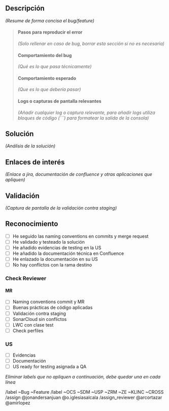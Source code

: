 ## Descripción

_(Resume de forma concisa el bug/feature)_

> #### Pasos para reproducir el error
>
> _(Solo rellenar en caso de bug, borrar esta sección si no es necesaria)_
>
> #### Comportamiento del bug
>
> _(Qué es lo que pasa técnicamente)_
>
> #### Comportamiento esperado
>
> _(Que es lo que debería pasar)_
>
> #### Logs o capturas de pantalla relevantes
>
> _(Añadir cualquier log o captura relevante, para añadir logs utiliza bloques de código (\`\`\`) para formatear la salida de la consola)_

## Solución

_(Análisis de la solución)_

## Enlaces de interés

_(Enlace a jira, documentación de confluence y otras aplicaciones que apliquen)_

## Validación

_(Captura de pantalla de la validación contra staging)_

## Reconocimiento

* [ ] He seguido las naming conventions en commits y merge request
* [ ] He validado y testeado la solución
* [ ] He añadido evidencias de testing en la US
* [ ] He añadido la documentación técnica en Confluence
* [ ] He enlazado la documentación en su US
* [ ] No hay conflictos con la rama destino

### Check Reviewer

#### MR

* [ ] Naming conventions commit y MR
* [ ] Buenas prácticas de código aplicadas
* [ ] Validación contra staging
* [ ] SonarCloud sin conflictos
* [ ] LWC con clase test
* [ ] Check perfiles

### US

* [ ] Evidencias 
* [ ] Documentación
* [ ] US ready for testing asignada a QA

_Eliminar labels que no apliquen a continuación, debe quedar una en cada línea_

/label ~Bug ~Feature
/label ~OCS ~SDM ~USP ~ZRM ~ZE ~KLINC ~CROSS
/assign @jonandersanjuan @o.iglesiasalcala
/assign_reviewer @arcortazar @amirlopez 
